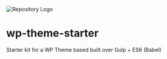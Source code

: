 ![Repository Logo](https://cloud.githubusercontent.com/assets/527879/23945749/09405eac-0978-11e7-90f5-8160b53672e8.png)

# wp-theme-starter
Starter kit for a WP Theme based built over Gulp + ES6 (Babel)
